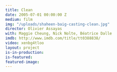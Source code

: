 ```yaml
---
title: Clean
date: 2005-07-01 00:00:00 Z
medium: film
img: "/uploads/shaheen-baig-casting-clean.jpg"
director: Olivier Assayas
with: Maggie Cheung, Nick Nolte, Béatrice Dalle
imdb: http://www.imdb.com/title/tt0388838/
video: xenbg4tloo
layout: project
is-in-production:
is-featured:
featured-image: 
---
```


